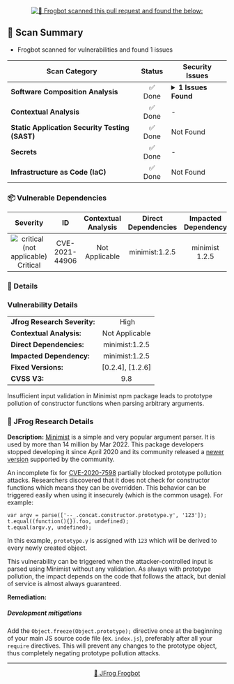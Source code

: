 

[comment]: <> (FrogbotReviewComment)

<div align='center'>

[![🚨 Frogbot scanned this pull request and found the below:](https://raw.githubusercontent.com/jfrog/frogbot/master/resources/v2/vulnerabilitiesBannerPR.png)](https://docs.jfrog-applications.jfrog.io/jfrog-applications/frogbot)

</div>



## 📗 Scan Summary
- Frogbot scanned for vulnerabilities and found 1 issues

| Scan Category                | Status                  | Security Issues                  |
| --------------------- | :-----------------------------------: | ----------------------------------- |
| **Software Composition Analysis** | ✅ Done | <details><summary><b>1 Issues Found</b></summary><img src="https://raw.githubusercontent.com/jfrog/frogbot/master/resources/v2/smallCritical.svg" alt=""/> 1 Critical<br></details> |
| **Contextual Analysis** | ✅ Done | - |
| **Static Application Security Testing (SAST)** | ✅ Done | Not Found |
| **Secrets** | ✅ Done | - |
| **Infrastructure as Code (IaC)** | ✅ Done | Not Found |

### 📦 Vulnerable Dependencies

<div align='center'>

| Severity                | ID                  | Contextual Analysis                  | Direct Dependencies                  | Impacted Dependency                  | Fixed Versions                  |
| :---------------------: | :-----------------------------------: | :-----------------------------------: | :-----------------------------------: | :-----------------------------------: | :-----------------------------------: |
| ![critical (not applicable)](https://raw.githubusercontent.com/jfrog/frogbot/master/resources/v2/notApplicableCritical.png)<br>Critical | CVE-2021-44906 | Not Applicable | minimist:1.2.5 | minimist 1.2.5 | [0.2.4]<br>[1.2.6] |

</div>


### 🔖 Details



### Vulnerability Details
|                 |                   |
| --------------------- | :-----------------------------------: |
| **Jfrog Research Severity:** | <img src="https://raw.githubusercontent.com/jfrog/frogbot/master/resources/v2/smallHigh.svg" alt=""/> High |
| **Contextual Analysis:** | Not Applicable |
| **Direct Dependencies:** | minimist:1.2.5 |
| **Impacted Dependency:** | minimist:1.2.5 |
| **Fixed Versions:** | [0.2.4], [1.2.6] |
| **CVSS V3:** | 9.8 |

Insufficient input validation in Minimist npm package leads to prototype pollution of constructor functions when parsing arbitrary arguments.

### 🔬 JFrog Research Details

**Description:**
[Minimist](https://github.com/substack/minimist) is a simple and very popular argument parser. It is used by more than 14 million by Mar 2022. This package developers stopped developing it since April 2020 and its community released a [newer version](https://github.com/meszaros-lajos-gyorgy/minimist-lite) supported by the community.


An incomplete fix for [CVE-2020-7598](https://nvd.nist.gov/vuln/detail/CVE-2020-7598) partially blocked prototype pollution attacks. Researchers discovered that it does not check for constructor functions which means they can be overridden. This behavior can be triggered easily when using it insecurely (which is the common usage). For example:
```
var argv = parse(['--_.concat.constructor.prototype.y', '123']);
t.equal((function(){}).foo, undefined);
t.equal(argv.y, undefined);
```
In this example, `prototype.y`  is assigned with `123` which will be derived to every newly created object. 

This vulnerability can be triggered when the attacker-controlled input is parsed using Minimist without any validation. As always with prototype pollution, the impact depends on the code that follows the attack, but denial of service is almost always guaranteed.

**Remediation:**
##### Development mitigations

Add the `Object.freeze(Object.prototype);` directive once at the beginning of your main JS source code file (ex. `index.js`), preferably after all your `require` directives. This will prevent any changes to the prototype object, thus completely negating prototype pollution attacks.



---
<div align='center'>

[🐸 JFrog Frogbot](https://docs.jfrog-applications.jfrog.io/jfrog-applications/frogbot)

</div>
